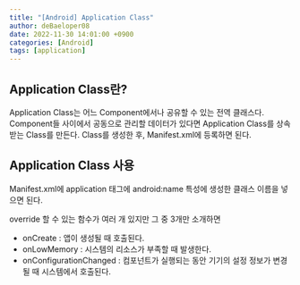 ```yaml
---
title: "[Android] Application Class"
author: deBaeloper08
date: 2022-11-30 14:01:00 +0900
categories: [Android]
tags: [application]
---
```


## Application Class란?

Application Class는 어느 Component에서나 공유할 수 있는 전역 클래스다. Component들 사이에서 공동으로 관리할 데이터가 있다면 Application Class를 상속 받는 Class를 만든다. Class를 생성한 후, Manifest.xml에 등록하면 된다.

## Application Class 사용

Manifest.xml에 application 태그에 android:name 특성에 생성한 클래스 이름을 넣으면 된다.

override 할 수 있는 함수가 여러 개 있지만 그 중 3개만 소개하면

- onCreate : 앱이 생성될 때 호출된다.
- onLowMemory : 시스템의 리소스가 부족할 때 발생한다.
- onConfigurationChanged : 컴포넌트가 실행되는 동안 기기의 설정 정보가 변경될 때 시스템에서 호출된다.
